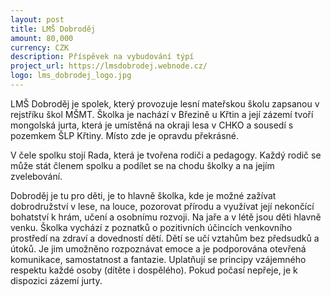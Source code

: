 ```yaml
---
layout: post
title: LMŠ Dobroděj
amount: 80,000
currency: CZK
description: Příspěvek na vybudování týpí
project_url: https://lmsdobrodej.webnode.cz/
logo: lms_dobrodej_logo.jpg
---
```


LMŠ Dobroděj je spolek, který  provozuje lesní mateřskou školu zapsanou v rejstříku škol MŠMT. Školka je nachází v Březině u Křtin a její zázemí tvoří mongolská jurta, která je umístěná na okraji lesa v CHKO a sousedí s pozemkem ŠLP Křtiny.  Místo zde je opravdu překrásné.

V čele spolku stojí Rada, která je tvořena rodiči a pedagogy. Každý rodič se může stát členem spolku a podílet se na chodu školky a na jejím zvelebování.

Dobroděj je tu pro děti, je to hlavně  školka, kde je možné zažívat dobrodružství v lese, na louce, pozorovat přírodu a využívat její nekončící bohatství k hrám, učení a osobnímu rozvoji. Na jaře a v létě jsou děti hlavně venku. Školka vychází z poznatků o pozitivních účincích venkovního prostředí na zdraví a dovedností dětí. Dětí se učí vztahům bez předsudků a útoků. Je jim umožněno rozpoznávat emoce a je podporována otevřená komunikace, samostatnost a fantazie. Uplatňují se principy vzájemného respektu každé osoby (dítěte i dospělého).
Pokud počasí nepřeje, je k dispozici zázemí jurty.
